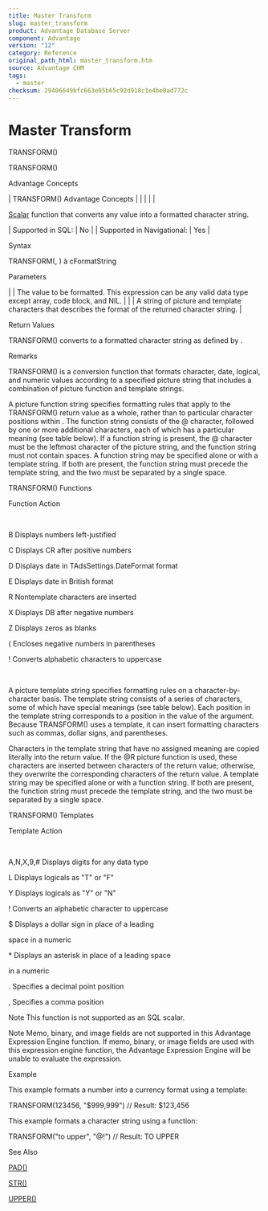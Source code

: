 ```yaml
---
title: Master Transform
slug: master_transform
product: Advantage Database Server
component: Advantage
version: "12"
category: Reference
original_path_html: master_transform.htm
source: Advantage CHM
tags:
  - master
checksum: 29406649bfc663e05b65c92d918c1e4be0ad772c
---
```


# Master Transform

TRANSFORM()

TRANSFORM()

Advantage Concepts

| TRANSFORM()  Advantage Concepts |  |  |  |  |

[Scalar](master_supported_scalar_functions.md) function that converts any value into a formatted character string.

| Supported in SQL: | No |
| Supported in Navigational: | Yes |

Syntax

TRANSFORM(<exp>, <cSayPicture>) à cFormatString

Parameters

| <exp> | The value to be formatted. This expression can be any valid data type except array, code block, and NIL. |
| <cSayPicture> | A string of picture and template characters that describes the format of the returned character string. |

Return Values

TRANSFORM() converts <exp> to a formatted character string as defined by <cSayPicture>.

Remarks

TRANSFORM() is a conversion function that formats character, date, logical, and numeric values according to a specified picture string that includes a combination of picture function and template strings.

A picture function string specifies formatting rules that apply to the TRANSFORM() return value as a whole, rather than to particular character positions within <exp>. The function string consists of the @ character, followed by one or more additional characters, each of which has a particular meaning (see table below). If a function string is present, the @ character must be the leftmost character of the picture string, and the function string must not contain spaces. A function string may be specified alone or with a template string. If both are present, the function string must precede the template string, and the two must be separated by a single space.

TRANSFORM() Functions

Function Action

 

B Displays numbers left-justified

C Displays CR after positive numbers

D Displays date in TAdsSettings.DateFormat format

E Displays date in British format

R Nontemplate characters are inserted

X Displays DB after negative numbers

Z Displays zeros as blanks

( Encloses negative numbers in parentheses

! Converts alphabetic characters to uppercase

 

A picture template string specifies formatting rules on a character-by-character basis. The template string consists of a series of characters, some of which have special meanings (see table below). Each position in the template string corresponds to a position in the value of the <exp> argument. Because TRANSFORM() uses a template, it can insert formatting characters such as commas, dollar signs, and parentheses.

Characters in the template string that have no assigned meaning are copied literally into the return value. If the @R picture function is used, these characters are inserted between characters of the return value; otherwise, they overwrite the corresponding characters of the return value. A template string may be specified alone or with a function string. If both are present, the function string must precede the template string, and the two must be separated by a single space.

TRANSFORM() Templates

Template Action

 

A,N,X,9,# Displays digits for any data type

L Displays logicals as "T" or "F"

Y Displays logicals as "Y" or "N"

! Converts an alphabetic character to uppercase

$ Displays a dollar sign in place of a leading

space in a numeric

\* Displays an asterisk in place of a leading space

in a numeric

. Specifies a decimal point position

, Specifies a comma position

Note This function is not supported as an SQL scalar.

Note Memo, binary, and image fields are not supported in this Advantage Expression Engine function. If memo, binary, or image fields are used with this expression engine function, the Advantage Expression Engine will be unable to evaluate the expression.

Example

This example formats a number into a currency format using a template:

TRANSFORM(123456, "$999,999") // Result: $123,456

This example formats a character string using a function:

TRANSFORM("to upper", "@!") // Result: TO UPPER

See Also

[PAD()](master_pad.md)

[STR()](master_str.md)

[UPPER()](master_upper.md)
